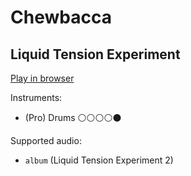 # Chewbacca

## Liquid Tension Experiment


[Play in browser](http://pages.cs.wisc.edu/~tolly/customs/liquid-tension-experiment/chewbacca)

Instruments:

  * (Pro) Drums ⚪️⚪️⚪️⚪️⚫️

Supported audio:

  * `album` (Liquid Tension Experiment 2)

